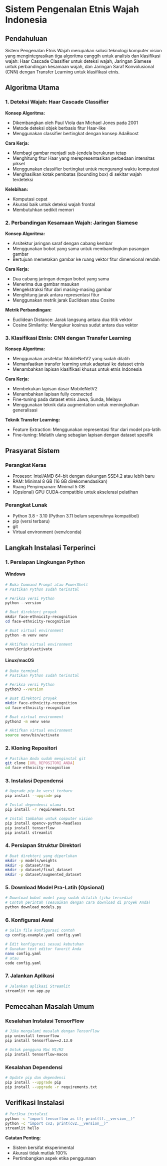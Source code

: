 # Sistem Pengenalan Etnis Wajah Indonesia

## Pendahuluan

Sistem Pengenalan Etnis Wajah merupakan solusi teknologi komputer vision yang mengintegrasikan tiga algoritma canggih untuk analisis dan klasifikasi wajah: Haar Cascade Classifier untuk deteksi wajah, Jaringan Siamese untuk perbandingan kesamaan wajah, dan Jaringan Saraf Konvolusional (CNN) dengan Transfer Learning untuk klasifikasi etnis.

## Algoritma Utama

### 1. Deteksi Wajah: Haar Cascade Classifier

**Konsep Algoritma:**
- Dikembangkan oleh Paul Viola dan Michael Jones pada 2001
- Metode deteksi objek berbasis fitur Haar-like
- Menggunakan classifier bertingkat dengan konsep AdaBoost

**Cara Kerja:**
- Membagi gambar menjadi sub-jendela berukuran tetap
- Menghitung fitur Haar yang merepresentasikan perbedaan intensitas piksel
- Menggunakan classifier bertingkat untuk mengurangi waktu komputasi
- Menghasilkan kotak pembatas (bounding box) di sekitar wajah terdeteksi

**Kelebihan:**
- Komputasi cepat
- Akurasi baik untuk deteksi wajah frontal
- Membutuhkan sedikit memori

### 2. Perbandingan Kesamaan Wajah: Jaringan Siamese

**Konsep Algoritma:**
- Arsitektur jaringan saraf dengan cabang kembar
- Menggunakan bobot yang sama untuk membandingkan pasangan gambar
- Bertujuan memetakan gambar ke ruang vektor fitur dimensional rendah

**Cara Kerja:**
- Dua cabang jaringan dengan bobot yang sama
- Menerima dua gambar masukan
- Mengekstraksi fitur dari masing-masing gambar
- Menghitung jarak antara representasi fitur
- Menggunakan metrik jarak Euclidean atau Cosine

**Metrik Perbandingan:**
- Euclidean Distance: Jarak langsung antara dua titik vektor
- Cosine Similarity: Mengukur kosinus sudut antara dua vektor

### 3. Klasifikasi Etnis: CNN dengan Transfer Learning

**Konsep Algoritma:**
- Menggunakan arsitektur MobileNetV2 yang sudah dilatih
- Memanfaatkan transfer learning untuk adaptasi ke dataset etnis
- Menambahkan lapisan klasifikasi khusus untuk etnis Indonesia

**Cara Kerja:**
- Membekukan lapisan dasar MobileNetV2
- Menambahkan lapisan fully connected
- Fine-tuning pada dataset etnis Jawa, Sunda, Melayu
- Menggunakan teknik data augmentation untuk meningkatkan generalisasi

**Teknik Transfer Learning:**
- Feature Extraction: Menggunakan representasi fitur dari model pra-latih
- Fine-tuning: Melatih ulang sebagian lapisan dengan dataset spesifik

## Prasyarat Sistem

### Perangkat Keras
- Prosesor: Intel/AMD 64-bit dengan dukungan SSE4.2 atau lebih baru
- RAM: Minimal 8 GB (16 GB direkomendasikan)
- Ruang Penyimpanan: Minimal 5 GB 
- (Opsional) GPU CUDA-compatible untuk akselerasi pelatihan

### Perangkat Lunak
- Python 3.8 - 3.10 (Python 3.11 belum sepenuhnya kompatibel)
- pip (versi terbaru)
- git
- Virtual environment (venv/conda)

## Langkah Instalasi Terperinci

### 1. Persiapan Lingkungan Python

#### Windows
```powershell
# Buka Command Prompt atau PowerShell
# Pastikan Python sudah terinstal

# Periksa versi Python
python --version

# Buat direktori proyek
mkdir face-ethnicity-recognition
cd face-ethnicity-recognition

# Buat virtual environment
python -m venv venv

# Aktifkan virtual environment
venv\Scripts\activate
```

#### Linux/macOS
```bash
# Buka terminal
# Pastikan Python sudah terinstal

# Periksa versi Python
python3 --version

# Buat direktori proyek
mkdir face-ethnicity-recognition
cd face-ethnicity-recognition

# Buat virtual environment
python3 -m venv venv

# Aktifkan virtual environment
source venv/bin/activate
```

### 2. Kloning Repositori

```bash
# Pastikan Anda sudah menginstal git
git clone [URL_REPOSITORI_ANDA]
cd face-ethnicity-recognition
```

### 3. Instalasi Dependensi

```bash
# Upgrade pip ke versi terbaru
pip install --upgrade pip

# Instal dependensi utama
pip install -r requirements.txt

# Instal tambahan untuk computer vision
pip install opencv-python-headless
pip install tensorflow
pip install streamlit
```

### 4. Persiapan Struktur Direktori

```bash
# Buat direktori yang diperlukan
mkdir -p models/weights
mkdir -p dataset/raw
mkdir -p dataset/final_dataset
mkdir -p dataset/augmented_dataset
```

### 5. Download Model Pra-Latih (Opsional)

```bash
# Download bobot model yang sudah dilatih (jika tersedia)
# Contoh perintah (sesuaikan dengan cara download di proyek Anda)
python download_models.py
```

### 6. Konfigurasi Awal

```bash
# Salin file konfigurasi contoh
cp config.example.yaml config.yaml

# Edit konfigurasi sesuai kebutuhan
# Gunakan text editor favorit Anda
nano config.yaml
# atau
code config.yaml
```

### 7. Jalankan Aplikasi

```bash
# Jalankan aplikasi Streamlit
streamlit run app.py
```

## Pemecahan Masalah Umum

### Kesalahan Instalasi TensorFlow
```bash
# Jika mengalami masalah dengan TensorFlow
pip uninstall tensorflow
pip install tensorflow==2.13.0

# Untuk pengguna Mac M1/M2
pip install tensorflow-macos
```

### Kesalahan Dependensi
```bash
# Update pip dan dependensi
pip install --upgrade pip
pip install --upgrade -r requirements.txt
```

## Verifikasi Instalasi

```bash
# Periksa instalasi
python -c "import tensorflow as tf; print(tf.__version__)"
python -c "import cv2; print(cv2.__version__)"
streamlit hello
```

**Catatan Penting**: 
- Sistem bersifat eksperimental
- Akurasi tidak mutlak 100%
- Pertimbangkan aspek etika penggunaan
